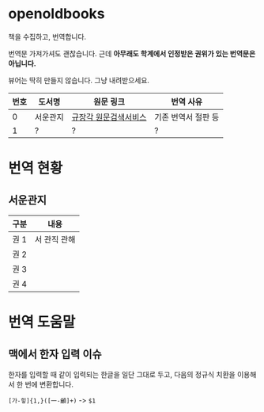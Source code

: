 # openoldbooks

책을 수집하고, 번역합니다.

번역문 가져가셔도 괜찮습니다. 근데 **아무래도 학계에서 인정받은 권위가 있는 번역문은 아닙니다.**

뷰어는 딱히 만들지 않습니다. 그냥 내려받으세요.

| 번호 | 도서명 | 원문 링크 | 번역 사유 |
|---|---|---|---|
| 0 | 서운관지 | [규장각 원문검색서비스](https://kyudb.snu.ac.kr/book/text.do) | 기존 번역서 절판 등 |
| 1 | ? | ? | ? |

# 번역 현황

## 서운관지

| 구분 | 내용 |
|---|---|
| 권 1 | 서 관직 관해 |
| 권 2 |  |
| 권 3 |  |
| 권 4 |  |

# 번역 도움말

## 맥에서 한자 입력 이슈
한자를 입력할 때 같이 입력되는 한글을 일단 그대로 두고, 다음의 정규식 치환을 이용해서 한 번에 변환합니다.

`[가-힣]{1,}([一-龥]+)` -> `$1`